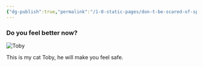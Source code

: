 ```yaml
---
{"dg-publish":true,"permalink":"/1-0-static-pages/don-t-be-scared-of-spiders-and-bats/","hide":true,"noteIcon":"","created":"2024-04-09T23:24:11.991+01:00","updated":"2024-04-10T00:09:40.761+01:00"}
---
```


### Do you feel better now?

![Toby](https://i.imgur.com/Q7DG4Cv.jpg)

This is my cat Toby, he will make you feel safe.